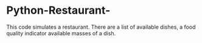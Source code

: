 # Python-Restaurant-
This code simulates a restaurant.
There are 
a list of available dishes, 
a food quality indicator 
available masses of a dish. 
